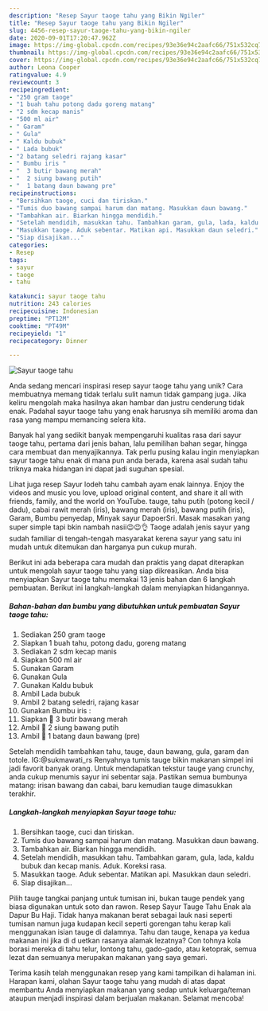 ```yaml
---
description: "Resep Sayur taoge tahu yang Bikin Ngiler"
title: "Resep Sayur taoge tahu yang Bikin Ngiler"
slug: 4456-resep-sayur-taoge-tahu-yang-bikin-ngiler
date: 2020-09-01T17:20:47.962Z
image: https://img-global.cpcdn.com/recipes/93e36e94c2aafc66/751x532cq70/sayur-taoge-tahu-foto-resep-utama.jpg
thumbnail: https://img-global.cpcdn.com/recipes/93e36e94c2aafc66/751x532cq70/sayur-taoge-tahu-foto-resep-utama.jpg
cover: https://img-global.cpcdn.com/recipes/93e36e94c2aafc66/751x532cq70/sayur-taoge-tahu-foto-resep-utama.jpg
author: Leona Cooper
ratingvalue: 4.9
reviewcount: 3
recipeingredient:
- "250 gram taoge"
- "1 buah tahu potong dadu goreng matang"
- "2 sdm kecap manis"
- "500 ml air"
- " Garam"
- " Gula"
- " Kaldu bubuk"
- " Lada bubuk"
- "2 batang seledri rajang kasar"
- " Bumbu iris "
- "  3 butir bawang merah"
- "  2 siung bawang putih"
- "  1 batang daun bawang pre"
recipeinstructions:
- "Bersihkan taoge, cuci dan tiriskan."
- "Tumis duo bawang sampai harum dan matang. Masukkan daun bawang."
- "Tambahkan air. Biarkan hingga mendidih."
- "Setelah mendidih, masukkan tahu. Tambahkan garam, gula, lada, kaldu bubuk dan kecap manis. Aduk. Koreksi rasa."
- "Masukkan taoge. Aduk sebentar. Matikan api. Masukkan daun seledri."
- "Siap disajikan..."
categories:
- Resep
tags:
- sayur
- taoge
- tahu

katakunci: sayur taoge tahu 
nutrition: 243 calories
recipecuisine: Indonesian
preptime: "PT12M"
cooktime: "PT49M"
recipeyield: "1"
recipecategory: Dinner

---
```



![Sayur taoge tahu](https://img-global.cpcdn.com/recipes/93e36e94c2aafc66/751x532cq70/sayur-taoge-tahu-foto-resep-utama.jpg)

Anda sedang mencari inspirasi resep sayur taoge tahu yang unik? Cara membuatnya memang tidak terlalu sulit namun tidak gampang juga. Jika keliru mengolah maka hasilnya akan hambar dan justru cenderung tidak enak. Padahal sayur taoge tahu yang enak harusnya sih memiliki aroma dan rasa yang mampu memancing selera kita.

Banyak hal yang sedikit banyak mempengaruhi kualitas rasa dari sayur taoge tahu, pertama dari jenis bahan, lalu pemilihan bahan segar, hingga cara membuat dan menyajikannya. Tak perlu pusing kalau ingin menyiapkan sayur taoge tahu enak di mana pun anda berada, karena asal sudah tahu triknya maka hidangan ini dapat jadi suguhan spesial.

Lihat juga resep Sayur lodeh tahu cambah ayam enak lainnya. Enjoy the videos and music you love, upload original content, and share it all with friends, family, and the world on YouTube. tauge, tahu putih (potong kecil / dadu), cabai rawit merah (iris), bawang merah (iris), bawang putih (iris), Garam, Bumbu penyedap, Minyak sayur DapoerSri. Masak masakan yang super simple tapi bkin nambah nasii😉😉👌 Taoge adalah jenis sayur yang sudah familiar di tengah-tengah masyarakat kerena sayur yang satu ini mudah untuk ditemukan dan harganya pun cukup murah.


Berikut ini ada beberapa cara mudah dan praktis yang dapat diterapkan untuk mengolah sayur taoge tahu yang siap dikreasikan. Anda bisa menyiapkan Sayur taoge tahu memakai 13 jenis bahan dan 6 langkah pembuatan. Berikut ini langkah-langkah dalam menyiapkan hidangannya.

<!--inarticleads1-->

##### Bahan-bahan dan bumbu yang dibutuhkan untuk pembuatan Sayur taoge tahu:

1. Sediakan 250 gram taoge
1. Siapkan 1 buah tahu, potong dadu, goreng matang
1. Sediakan 2 sdm kecap manis
1. Siapkan 500 ml air
1. Gunakan  Garam
1. Gunakan  Gula
1. Gunakan  Kaldu bubuk
1. Ambil  Lada bubuk
1. Ambil 2 batang seledri, rajang kasar
1. Gunakan  Bumbu iris :
1. Siapkan  🌰 3 butir bawang merah
1. Ambil  🌰 2 siung bawang putih
1. Ambil  🌰 1 batang daun bawang (pre)


Setelah mendidih tambahkan tahu, tauge, daun bawang, gula, garam dan totole. IG:@sukmawati_rs Renyahnya tumis tauge bikin makanan simpel ini jadi favorit banyak orang. Untuk mendapatkan tekstur tauge yang crunchy, anda cukup menumis sayur ini sebentar saja. Pastikan semua bumbunya matang: irisan bawang dan cabai, baru kemudian tauge dimasukkan terakhir. 

<!--inarticleads2-->

##### Langkah-langkah menyiapkan Sayur taoge tahu:

1. Bersihkan taoge, cuci dan tiriskan.
1. Tumis duo bawang sampai harum dan matang. Masukkan daun bawang.
1. Tambahkan air. Biarkan hingga mendidih.
1. Setelah mendidih, masukkan tahu. Tambahkan garam, gula, lada, kaldu bubuk dan kecap manis. Aduk. Koreksi rasa.
1. Masukkan taoge. Aduk sebentar. Matikan api. Masukkan daun seledri.
1. Siap disajikan...


Pilih tauge tangkai panjang untuk tumisan ini, bukan tauge pendek yang biasa digunakan untuk soto dan rawon. Resep Sayur Tauge Tahu Enak ala Dapur Bu Haji. Tidak hanya makanan berat sebagai lauk nasi seperti tumisan namun juga kudapan kecil seperti gorengan tahu kerap kali menggunakan isian tauge di dalamnya. Tahu dan tauge, kenapa ya kedua makanan ini jika di d uetkan rasanya alamak lezatnya? Con tohnya kola borasi mereka di tahu telur, lontong tahu, gado-gado, atau ketoprak, semua lezat dan semuanya merupakan makanan yang saya gemari. 

Terima kasih telah menggunakan resep yang kami tampilkan di halaman ini. Harapan kami, olahan Sayur taoge tahu yang mudah di atas dapat membantu Anda menyiapkan makanan yang sedap untuk keluarga/teman ataupun menjadi inspirasi dalam berjualan makanan. Selamat mencoba!
